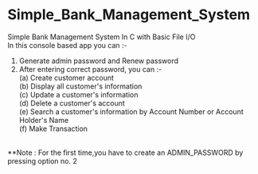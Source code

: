 # Simple_Bank_Management_System
Simple Bank Management System In C with Basic File I/O
<br/>
In this console based app you can :-
1. Generate admin password and Renew password
2. After entering correct password, you can :-<br/>
   (a) Create customer account<br/>
   (b) Display all customer's information<br/>
   (c) Update a customer's information<br/>
   (d) Delete a customer's account<br/>
   (e) Search a customer's information by Account Number or Account Holder's Name<br/>
   (f) Make Transaction
<br/>
**Note : For the first time,you have to create an ADMIN_PASSWORD by pressing option no. 2
